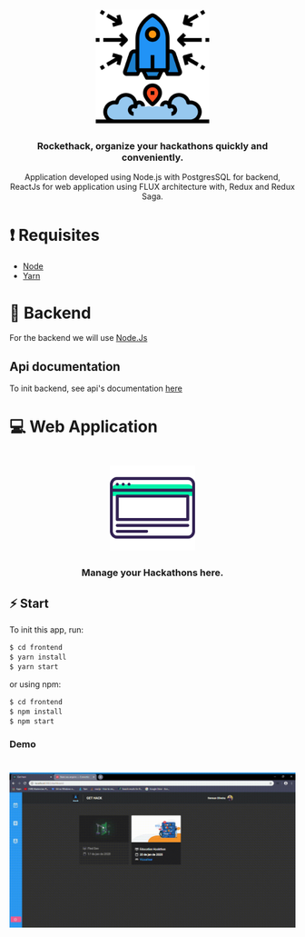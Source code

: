 <h1 align="center" background="#2193f6">
    <img src = "./assets/logo.svg" height = "200px" />
</h1>

<h3 align="center">
    Rockethack, organize your hackathons quickly and conveniently.
</h3>

<p align="center">
    Application developed using Node.js with PostgresSQL for backend, 
    ReactJs for web application using FLUX architecture 
    with, Redux and Redux Saga.
</p>

# ❗️ Requisites

- [Node](https://nodejs.org/en/)
- [Yarn](https://yarnpkg.com/lang/en/)

# 💾 Backend

For the backend we will use [Node.Js](https://yarnpkg.com/lang/en/)

## Api documentation

To init backend, see api's documentation [here](./backend/README.md)

# 💻 Web Application

<h1 align="center">
    <img src ="./assets/browser.svg" width="150px" />
</h1>

<h3 align="center">
    Manage your Hackathons here.
</h3>

## ⚡️ Start

To init this app, run:

```bash
$ cd frontend
$ yarn install
$ yarn start
```

or using npm:

```bash
$ cd frontend
$ npm install
$ npm start
```

### Demo

<h1 align="center">
<img src ="./assets/rockethack.gif" width="800px">
</h1>

